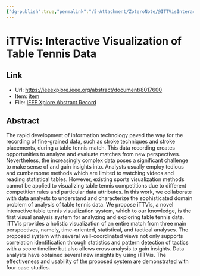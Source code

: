 ```yaml
---
{"dg-publish":true,"permalink":"/5-Attachment/ZoteroNote/@ITTVisInteractive_2018_Wu/","title":"iTTVis: Interactive Visualization of Table Tennis Data"}
---
```


# iTTVis: Interactive Visualization of Table Tennis Data
## Link
- Url: https://ieeexplore.ieee.org/abstract/document/8017600
- Item: [item](zotero://select/library/items/W4FWVUSG)
- File: [IEEE Xplore Abstract Record](zotero://open-pdf/library/items/T8DQ2JGK)
## Abstract
The rapid development of information technology paved the way for the recording of fine-grained data, such as stroke techniques and stroke placements, during a table tennis match. This data recording creates opportunities to analyze and evaluate matches from new perspectives. Nevertheless, the increasingly complex data poses a significant challenge to make sense of and gain insights into. Analysts usually employ tedious and cumbersome methods which are limited to watching videos and reading statistical tables. However, existing sports visualization methods cannot be applied to visualizing table tennis competitions due to different competition rules and particular data attributes. In this work, we collaborate with data analysts to understand and characterize the sophisticated domain problem of analysis of table tennis data. We propose iTTVis, a novel interactive table tennis visualization system, which to our knowledge, is the first visual analysis system for analyzing and exploring table tennis data. iTTVis provides a holistic visualization of an entire match from three main perspectives, namely, time-oriented, statistical, and tactical analyses. The proposed system with several well-coordinated views not only supports correlation identification through statistics and pattern detection of tactics with a score timeline but also allows cross analysis to gain insights. Data analysts have obtained several new insights by using iTTVis. The effectiveness and usability of the proposed system are demonstrated with four case studies.